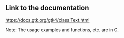 ## Link to the documentation

<https://docs.gtk.org/gtk4/class.Text.html>

Note: The usage examples and functions, etc. are in C.